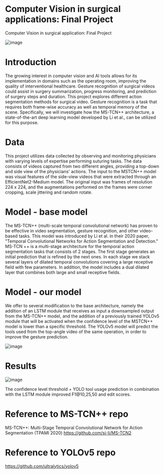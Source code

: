 # Computer Vision in surgical applications: Final Project
Computer Vision in surgical application: Final Project

![image](https://user-images.githubusercontent.com/65919086/230781086-75a9d30c-4d22-4d1b-8e30-ff7f7cb054b2.png)

# Introduction 
The growing interest in computer vision and AI tools allows for its implementation in domains such as the operating room, improving the quality of interventional healthcare. Gesture recognition of surgical videos could assist in surgery summarization, progress monitoring, and prediction of surgery steps and duration.
This project explores different action segmentation methods for surgical video. Gesture recognition is a task that requires both frame-wise accuracy as well as temporal memory of the scene. 
Specifically, we will investigate how the MS-TCN++ architecture, a state-of-the-art deep learning model developed by Li et al., can be utilized for this purpose. 

         
# Data   
This project utilizes data collected by observing and monitoring physicians with varying levels of expertise performing suturing tasks. The data consists of videos captured from two different angles, providing a top-down and side view of the physicians' actions. The input to the MSTCN++ model was visual features of the side-view videos that were extracted through an EfficientNet2-Medium model.
The original input was frames of resolution 224 x 224, and the augmentations performed on the frames were corner cropping, scale jittering and random rotate.

# Model - base model
The MS-TCN++ (multi-scale temporal convolutional network) has proven to be effective in video segmentation, gesture recognition, and other video-based tasks. This model was introduced by Li et al. in their 2020 paper, "Temporal Convolutional Networks for Action Segmentation and Detection." 
MS-TCN ++ is a multi-stage architecture for the temporal action segmentation tasks that consists of 2 stages. The first stage generates an initial prediction that is refined by the next ones. In each stage we stack several layers of dilated temporal convolutions covering a large receptive field with few parameters. 
In addition, the model includes a dual dilated layer that combines both large and small receptive fields. 

# Model - our model

We offer to several modification to the base architecture, namely the addition of an LSTM module that receives as input a downsampled output from the MS-TCN++ model, and the addition of a previously trained YOLOv5 module that will be activated when the confidence level of the MSTCN++ model is lower than a specific threshold. The YOLOv5 model will predict the tools used from the top-angle video of the same operation, in order to improve the gesture prediction. 

![image](https://user-images.githubusercontent.com/65919086/230781167-f8edd932-10ed-436c-8360-0d85c6537ecf.png)

# Results
![image](https://user-images.githubusercontent.com/65919086/230781556-e14a931a-7e37-433c-a722-d36a0930c602.png)

The confidence level threshold + YOLO tool usage prediction in combination with the LSTM module improved F1@10,25,50 and edit scores.

# Reference to MS-TCN++ repo
MS-TCN++: Multi-Stage Temporal Convolutional Network for Action Segmentation (TPAMI 2020)
https://github.com/sj-li/MS-TCN2
# Reference to YOLOv5 repo
https://github.com/ultralytics/yolov5

